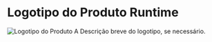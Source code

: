 # Logotipo do Produto Runtime
![Logotipo do Produto A](url-para-o-logotipo-aqui.png)
Descrição breve do logotipo, se necessário.
